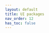 ```yaml
---
layout: default
title: UI packages
nav_order: 12
has_toc: false
---
```

<!--
- [package UI_APEX_MESSAGES_PKG](R__09.PACKAGE_SPEC.UI_APEX_MESSAGES_PKG.html)
- [package UI_APEX_SYNCHRONIZE](R__09.PACKAGE_SPEC.UI_APEX_SYNCHRONIZE.html)
- [package UI_ERROR_PKG](R__09.PACKAGE_SPEC.UI_ERROR_PKG.html)
- [package UI_SESSION_PKG](R__09.PACKAGE_SPEC.UI_SESSION_PKG.html)
- [package UI_USER_MANAGEMENT_PKG](R__09.PACKAGE_SPEC.UI_USER_MANAGEMENT_PKG.html)
-->
